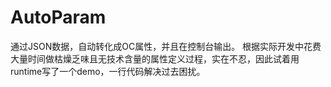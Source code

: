 # AutoParam
通过JSON数据，自动转化成OC属性，并且在控制台输出。
根据实际开发中花费大量时间做枯燥乏味且无技术含量的属性定义过程，实在不忍，因此试着用runtime写了一个demo，一行代码解决过去困扰。
